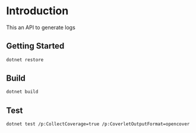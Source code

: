# Introduction

This an API to generate logs

## Getting Started

```bash
dotnet restore
```

## Build

```bash
dotnet build
```

## Test

```bash
dotnet test /p:CollectCoverage=true /p:CoverletOutputFormat=opencover
```

